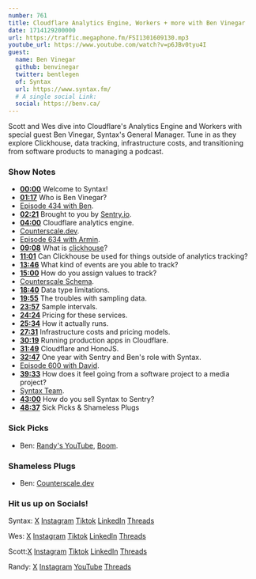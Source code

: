 ```yaml
---
number: 761
title: Cloudflare Analytics Engine, Workers + more with Ben Vinegar
date: 1714129200000
url: https://traffic.megaphone.fm/FSI1301609130.mp3
youtube_url: https://www.youtube.com/watch?v=p6JBv0tyu4I
guest:
  name: Ben Vinegar
  github: benvinegar
  twitter: bentlegen
  of: Syntax
  url: https://www.syntax.fm/
  # A single social Link:
  social: https://benv.ca/
---
```


Scott and Wes dive into Cloudflare's Analytics Engine and Workers with special guest Ben Vinegar, Syntax's General Manager. Tune in as they explore Clickhouse, data tracking, infrastructure costs, and transitioning from software products to managing a podcast.

### Show Notes

* **[00:00](#t=00:00)** Welcome to Syntax!
* **[01:17](#t=01:17)** Who is Ben Vinegar?
* [Episode 434 with Ben](https://syntax.fm/434).
* **[02:21](#t=02:21)** Brought to you by [Sentry.io](https://www.sentry.io/syntax).
* **[04:00](#t=04:00)** Cloudflare analytics engine.
* [Counterscale.dev](https://counterscale.dev/).
* [Episode 634 with Armin](https://syntax.fm/634).
* **[09:08](#t=09:08)** What is [clickhouse](https://clickhouse.com/)?
* **[11:01](#t=11:01)** Can Clickhouse be used for things outside of analytics tracking?
* **[13:46](#t=13:46)** What kind of events are you able to track?
* **[15:00](#t=15:00)** How do you assign values to track?
* [Counterscale Schema](https://github.com/benvinegar/counterscale/blob/main/app/analytics/schema.ts).
* **[18:40](#t=18:40)** Data type limitations.
* **[19:55](#t=19:55)** The troubles with sampling data.
* **[23:57](#t=23:57)** Sample intervals.
* **[24:24](#t=24:24)** Pricing for these services.
* **[25:34](#t=25:34)** How it actually runs.
* **[27:31](#t=27:31)** Infrastructure costs and pricing models.
* **[30:19](#t=30:19)** Running production apps in Cloudflare.
* **[31:49](#t=31:49)** Cloudflare and HonoJS.
* **[32:47](#t=32:47)** One year with Sentry and Ben's role with Syntax.
* [Episode 600 with David](https://syntax.fm/600).
* **[39:33](#t=39:33)** How does it feel going from a software project to a media project?
* [Syntax Team](https://syntax.fm/about).
* **[43:00](#t=43:00)** How do you sell Syntax to Sentry?
* **[48:37](#t=48:37)** Sick Picks & Shameless Plugs

### Sick Picks

- Ben: [Randy's YouTube](https://www.youtube.com/@randyrektor), [Boom](https://www.getboom.app/).

### Shameless Plugs

- Ben: [Counterscale.dev](https://counterscale.dev/)

### Hit us up on Socials!

Syntax: [X](https://twitter.com/syntaxfm) [Instagram](https://www.instagram.com/syntax_fm/) [Tiktok](https://www.tiktok.com/@syntaxfm) [LinkedIn](https://www.linkedin.com/company/96077407/admin/feed/posts/) [Threads](https://www.threads.net/@syntax_fm)

Wes: [X](https://twitter.com/wesbos) [Instagram](https://www.instagram.com/wesbos/) [Tiktok](https://www.tiktok.com/@wesbos) [LinkedIn](https://www.linkedin.com/in/wesbos/) [Threads](https://www.threads.net/@wesbos)

Scott:[X](https://twitter.com/stolinski) [Instagram](https://www.instagram.com/stolinski/) [Tiktok](https://www.tiktok.com/@stolinski) [LinkedIn](https://www.linkedin.com/in/stolinski/) [Threads](https://www.threads.net/@stolinski)

Randy: [X](https://twitter.com/randyrektor) [Instagram](https://www.instagram.com/randyrektor/) [YouTube](https://www.youtube.com/@randyrektor) [Threads](https://www.threads.net/@randyrektor)
